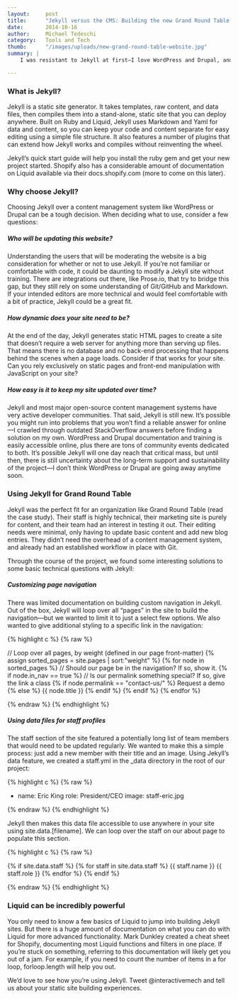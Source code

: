 ```yaml
---
layout:     post
title:      "Jekyll versus the CMS: Building the new Grand Round Table website"
date:       2014-10-16
author:     Michael Tedeschi
category:   Tools and Tech
thumb:      "/images/uploads/new-grand-round-table-website.jpg"
summary: |
    I was resistant to Jekyll at first—I love WordPress and Drupal, and we’re pretty good at building these types of CMS-driven sites quickly. Jekyll felt like an intruder. Posts, pages, categories? Sounds a lot like WordPress to me, without the pretty interface and easy-to-understand workflow for administration and editing. Is Jekyll actually a viable option as a marketing site for companies?

---
```


### What is Jekyll?

Jekyll is a static site generator. It takes templates, raw content, and data files, then compiles them into a stand-alone, static site that you can deploy anywhere. Built on Ruby and Liquid, Jekyll uses Markdown and Yaml for data and content, so you can keep your code and content separate for easy editing using a simple file structure. It also features a number of plugins that can extend how Jekyll works and compiles without reinventing the wheel.

Jekyll’s quick start guide will help you install the ruby gem and get your new project started. Shopify also has a considerable amount of documentation on Liquid available via their docs.shopify.com (more to come on this later).

### Why choose Jekyll?

Choosing Jekyll over a content management system like WordPress or Drupal can be a tough decision. When deciding what to use, consider a few questions:

##### Who will be updating this website?
Understanding the users that will be moderating the website is a big consideration for whether or not to use Jekyll. If you’re not familiar or comfortable with code, it could be daunting to modify a Jekyll site without training. There are integrations out there, like Prose.io, that try to bridge this gap, but they still rely on some understanding of Git/GitHub and Markdown. If your intended editors are more technical and would feel comfortable with a bit of practice, Jekyll could be a great fit.

##### How dynamic does your site need to be?
At the end of the day, Jekyll generates static HTML pages to create a site that doesn’t require a web server for anything more than serving up files. That means there is no database and no back-end processing that happens behind the scenes when a page loads. Consider if that works for your site. Can you rely exclusively on static pages and front-end manipulation with JavaScript on your site?

##### How easy is it to keep my site updated over time?
Jekyll and most major open-source content management systems have very active developer communities. That said, Jekyll is still new. It’s possible you might run into problems that you won’t find a reliable answer for online—I crawled through outdated StackOverflow answers before finding a solution on my own. WordPress and Drupal documentation and training is easily accessible online, plus there are tons of community events dedicated to both. It’s possible Jekyll will one day reach that critical mass, but until then, there is still uncertainty about the long-term support and sustainability of the project—I don’t think WordPress or Drupal are going away anytime soon.

### Using Jekyll for Grand Round Table

Jekyll was the perfect fit for an organization like Grand Round Table (read the case study). Their staff is highly technical, their marketing site is purely for content, and their team had an interest in testing it out. Their editing needs were minimal, only having to update basic content and add new blog entries. They didn’t need the overhead of a content management system, and already had an established workflow in place with Git.

Through the course of the project, we found some interesting solutions to some basic technical questions with Jekyll:

##### Customizing page navigation
There was limited documentation on building custom navigation in Jekyll. Out of the box, Jekyll will loop over all “pages” in the site to build the navigation—but we wanted to limit it to just a select few options. We also wanted to give additional styling to a specific link in the navigation:

{% highlight c %}
{% raw %}

// Loop over all pages, by weight (defined in our page front-matter)
{% assign sorted_pages = site.pages | sort:"weight" %}
{% for node in sorted_pages %}
    // Should our page be in the navigation? If so, show it.
    {% if node.in_nav == true %}
        // Is our permalink something special? If so, give the link a class
        {% if node.permalink == "contact-us/" %}
            Request a demo
        {% else %}
            {{ node.title }}
        {% endif %}
    {% endif %}
{% endfor %}

{% endraw %}
{% endhighlight %}

##### Using data files for staff profiles
The staff section of the site featured a potentially long list of team members that would need to be updated regularly. We wanted to make this a simple process: just add a new member with their title and an image. Using Jekyll’s data feature, we created a staff.yml in the _data directory in the root of our project:

{% highlight c %}
{% raw %}

- name: Eric King
  role: President/CEO
  image: staff-eric.jpg

{% endraw %}
{% endhighlight %}

Jekyll then makes this data file accessible to use anywhere in your site using site.data.[filename]. We can loop over the staff on our about page to populate this section.

{% highlight c %}
{% raw %}

{% if site.data.staff %}
    {% for staff in site.data.staff %}
        {{ staff.name }}
        {{ staff.role }}
    {% endfor %}
{% endif %}

{% endraw %}
{% endhighlight %}

### Liquid can be incredibly powerful
You only need to know a few basics of Liquid to jump into building Jekyll sites. But there is a huge amount of documentation on what you can do with Liquid for more advanced functionality. Mark Dunkley created a cheat sheet for Shopify, documenting most Liquid functions and filters in one place. If you’re stuck on something, referring to this documentation will likely get you out of a jam. For example, if you need to count the number of items in a for loop, forloop.length will help you out.

We’d love to see how you’re using Jekyll. Tweet @interactivemech and tell us about your static site building experiences.
